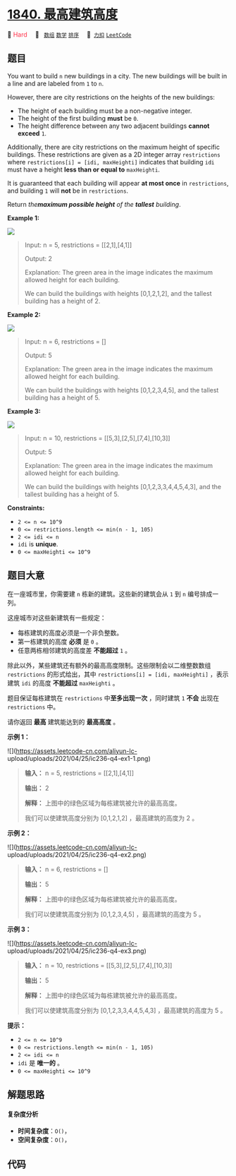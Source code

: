 # [1840. 最高建筑高度](https://2xiao.github.io/leetcode-js/problem/1840.html)

🔴 <font color=#ff334b>Hard</font>&emsp; 🔖&ensp; [`数组`](/tag/array.md) [`数学`](/tag/math.md) [`排序`](/tag/sorting.md)&emsp; 🔗&ensp;[`力扣`](https://leetcode.cn/problems/maximum-building-height) [`LeetCode`](https://leetcode.com/problems/maximum-building-height)

## 题目

You want to build `n` new buildings in a city. The new buildings will be built
in a line and are labeled from `1` to `n`.

However, there are city restrictions on the heights of the new buildings:

  * The height of each building must be a non-negative integer.
  * The height of the first building **must** be `0`.
  * The height difference between any two adjacent buildings **cannot exceed** `1`.

Additionally, there are city restrictions on the maximum height of specific
buildings. These restrictions are given as a 2D integer array `restrictions`
where `restrictions[i] = [idi, maxHeighti]` indicates that building `idi` must
have a height **less than or equal to** `maxHeighti`.

It is guaranteed that each building will appear **at most once** in
`restrictions`, and building `1` will **not** be in `restrictions`.

Return _the**maximum possible height** of the **tallest** building_.



**Example 1:**

![](https://assets.leetcode.com/uploads/2021/04/08/ic236-q4-ex1-1.png)

> Input: n = 5, restrictions = [[2,1],[4,1]]
> 
> Output: 2
> 
> Explanation: The green area in the image indicates the maximum allowed height for each building.
> 
> We can build the buildings with heights [0,1,2,1,2], and the tallest building has a height of 2.

**Example 2:**

![](https://assets.leetcode.com/uploads/2021/04/08/ic236-q4-ex2.png)

> Input: n = 6, restrictions = []
> 
> Output: 5
> 
> Explanation: The green area in the image indicates the maximum allowed height for each building.
> 
> We can build the buildings with heights [0,1,2,3,4,5], and the tallest building has a height of 5.

**Example 3:**

![](https://assets.leetcode.com/uploads/2021/04/08/ic236-q4-ex3.png)

> Input: n = 10, restrictions = [[5,3],[2,5],[7,4],[10,3]]
> 
> Output: 5
> 
> Explanation: The green area in the image indicates the maximum allowed height for each building.
> 
> We can build the buildings with heights [0,1,2,3,3,4,4,5,4,3], and the tallest building has a height of 5.

**Constraints:**

  * `2 <= n <= 10^9`
  * `0 <= restrictions.length <= min(n - 1, 105)`
  * `2 <= idi <= n`
  * `idi` is **unique**.
  * `0 <= maxHeighti <= 10^9`


## 题目大意

在一座城市里，你需要建 `n` 栋新的建筑。这些新的建筑会从 `1` 到 `n` 编号排成一列。

这座城市对这些新建筑有一些规定：

  * 每栋建筑的高度必须是一个非负整数。
  * 第一栋建筑的高度 **必须** 是 `0` 。
  * 任意两栋相邻建筑的高度差 **不能超过** `1` 。

除此以外，某些建筑还有额外的最高高度限制。这些限制会以二维整数数组 `restrictions` 的形式给出，其中 `restrictions[i] =
[idi, maxHeighti]` ，表示建筑 `idi` 的高度 **不能超过** `maxHeighti` 。

题目保证每栋建筑在 `restrictions` 中**至多出现一次** ，同时建筑 `1` **不会** 出现在 `restrictions` 中。

请你返回 **最高** 建筑能达到的 **最高高度** 。

**示例 1：**

![](https://assets.leetcode-cn.com/aliyun-lc-
upload/uploads/2021/04/25/ic236-q4-ex1-1.png)

> 
> 
> 
> 
> 
> **输入：** n = 5, restrictions = [[2,1],[4,1]]
> 
> **输出：** 2
> 
> **解释：** 上图中的绿色区域为每栋建筑被允许的最高高度。
> 
> 我们可以使建筑高度分别为 [0,1,2,1,2] ，最高建筑的高度为 2 。

**示例 2：**

![](https://assets.leetcode-cn.com/aliyun-lc-
upload/uploads/2021/04/25/ic236-q4-ex2.png)

> 
> 
> 
> 
> 
> **输入：** n = 6, restrictions = []
> 
> **输出：** 5
> 
> **解释：** 上图中的绿色区域为每栋建筑被允许的最高高度。
> 
> 我们可以使建筑高度分别为 [0,1,2,3,4,5] ，最高建筑的高度为 5 。
> 
> 

**示例 3：**

![](https://assets.leetcode-cn.com/aliyun-lc-
upload/uploads/2021/04/25/ic236-q4-ex3.png)

> 
> 
> 
> 
> 
> **输入：** n = 10, restrictions = [[5,3],[2,5],[7,4],[10,3]]
> 
> **输出：** 5
> 
> **解释：** 上图中的绿色区域为每栋建筑被允许的最高高度。
> 
> 我们可以使建筑高度分别为 [0,1,2,3,3,4,4,5,4,3] ，最高建筑的高度为 5 。
> 
> 

**提示：**

  * `2 <= n <= 10^9`
  * `0 <= restrictions.length <= min(n - 1, 105)`
  * `2 <= idi <= n`
  * `idi` 是 **唯一的** 。
  * `0 <= maxHeighti <= 10^9`


## 解题思路

#### 复杂度分析

- **时间复杂度**：`O()`，
- **空间复杂度**：`O()`，

## 代码

```javascript

```